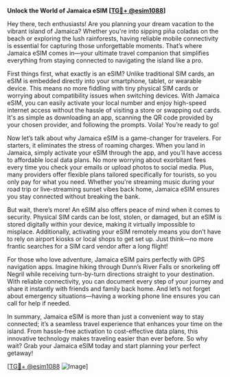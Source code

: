 **Unlock the World of Jamaica eSIM [[TG💪+ @esim1088](https://t.me/s/esim1088)]**

Hey there, tech enthusiasts! Are you planning your dream vacation to the vibrant island of Jamaica? Whether you're into sipping piña coladas on the beach or exploring the lush rainforests, having reliable mobile connectivity is essential for capturing those unforgettable moments. That’s where Jamaica eSIM comes in—your ultimate travel companion that simplifies everything from staying connected to navigating the island like a pro.

First things first, what exactly is an eSIM? Unlike traditional SIM cards, an eSIM is embedded directly into your smartphone, tablet, or wearable device. This means no more fiddling with tiny physical SIM cards or worrying about compatibility issues when switching devices. With Jamaica eSIM, you can easily activate your local number and enjoy high-speed internet access without the hassle of visiting a store or swapping out cards. It's as simple as downloading an app, scanning the QR code provided by your chosen provider, and following the prompts. Voila! You’re ready to go!

Now let’s talk about why Jamaica eSIM is a game-changer for travelers. For starters, it eliminates the stress of roaming charges. When you land in Jamaica, simply activate your eSIM through the app, and you’ll have access to affordable local data plans. No more worrying about exorbitant fees every time you check your emails or upload photos to social media. Plus, many providers offer flexible plans tailored specifically for tourists, so you only pay for what you need. Whether you're streaming music during your road trip or live-streaming sunset vibes back home, Jamaica eSIM ensures you stay connected without breaking the bank.

But wait, there’s more! An eSIM also offers peace of mind when it comes to security. Physical SIM cards can be lost, stolen, or damaged, but an eSIM is stored digitally within your device, making it virtually impossible to misplace. Additionally, activating your eSIM remotely means you don’t have to rely on airport kiosks or local shops to get set up. Just think—no more frantic searches for a SIM card vendor after a long flight!

For those who love adventure, Jamaica eSIM pairs perfectly with GPS navigation apps. Imagine hiking through Dunn’s River Falls or snorkeling off Negril while receiving turn-by-turn directions straight to your destination. With reliable connectivity, you can document every step of your journey and share it instantly with friends and family back home. And let’s not forget about emergency situations—having a working phone line ensures you can call for help if needed.

In summary, Jamaica eSIM is more than just a convenient way to stay connected; it’s a seamless travel experience that enhances your time on the island. From hassle-free activation to cost-effective data plans, this innovative technology makes traveling easier than ever before. So why wait? Grab your Jamaica eSIM today and start planning your perfect getaway!

[[TG💪+ @esim1088](https://t.me/s/esim1088) ![Image](https://i.postimg.cc/Y0z9fWf4/image.png)]